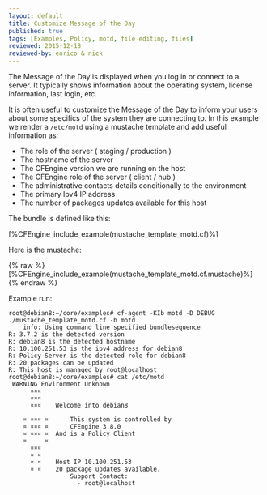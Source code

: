 ```yaml
---
layout: default
title: Customize Message of the Day
published: true
tags: [Examples, Policy, motd, file editing, files]
reviewed: 2015-12-18
reviewed-by: enrico & nick
---
```


The Message of the Day is displayed when you log in or connect to a server. It
typically shows information about the operating system, license information,
last login, etc.

It is often useful to customize the Message of the Day to inform your users
about some specifics of the system they are connecting to. In this example we
render a `/etc/motd` using a mustache template and add useful information as:

* The role of the server ( staging / production )
* The hostname of the server
* The CFEngine version we are running on the host
* The CFEngine role of the server ( client / hub )
* The administrative contacts details conditionally to the environment
* The primary Ipv4 IP address
* The number of packages updates available for this host

The bundle is defined like this:

[%CFEngine_include_example(mustache_template_motd.cf)%]

Here is the mustache:

{% raw %}
[%CFEngine_include_example(mustache_template_motd.cf.mustache)%]
{% endraw %}

Example run:

```
root@debian8:~/core/examples# cf-agent -KIb motd -D DEBUG ./mustache_template_motd.cf -b motd
    info: Using command line specified bundlesequence
R: 3.7.2 is the detected version
R: debian8 is the detected hostname
R: 10.100.251.53 is the ipv4 address for debian8
R: Policy Server is the detected role for debian8
R: 20 packages can be updated
R: This host is managed by root@localhost
root@debian8:~/core/examples# cat /etc/motd
 WARNING Environment Unknown
      ¤¤¤
      ¤¤¤
      ¤¤¤	 Welcome into debian8

    ¤ ¤¤¤ ¤      This system is controlled by
    ¤ ¤¤¤ ¤      CFEngine 3.8.0
    ¤ ¤¤¤ ¤	 And is a Policy Client
    ¤     ¤
      ¤¤¤
      ¤ ¤	 
      ¤ ¤	 Host IP 10.100.251.53
      ¤ ¤	 20 package updates available.
                 Support Contact:
                   - root@localhost
```
